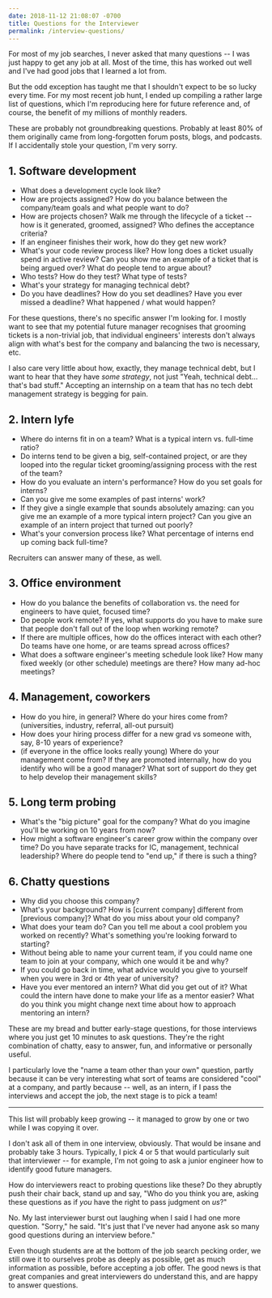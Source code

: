 ```yaml
---
date: 2018-11-12 21:08:07 -0700
title: Questions for the Interviewer
permalink: /interview-questions/
---
```


For most of my job searches, I never asked that many questions -- I was just happy to get any job at all. Most of the time, this has worked out well and I've had good jobs that I learned a lot from.

But the odd exception has taught me that I shouldn't expect to be so lucky every time. For my most recent job hunt, I ended up compiling a rather large list of questions, which I'm reproducing here for future reference and, of course, the benefit of my millions of monthly readers.

These are probably not groundbreaking questions. Probably at least 80% of them originally came from long-forgotten forum posts, blogs, and podcasts. If I accidentally stole your question, I'm very sorry.

## 1. Software development

- What does a development cycle look like?
- How are projects assigned? How do you balance between the company/team goals and what people want to do?
- How are projects chosen? Walk me through the lifecycle of a ticket -- how is it generated, groomed, assigned? Who defines the acceptance criteria?
- If an engineer finishes their work, how do they get new work?
- What's your code review process like? How long does a ticket usually spend in active review? Can you show me an example of a ticket that is being argued over? What do people tend to argue about?
- Who tests? How do they test? What type of tests?
- What's your strategy for managing technical debt?
- Do you have deadlines? How do you set deadlines? Have you ever missed a deadline? What happened / what would happen?

For these questions, there's no specific answer I'm looking for. I mostly want to see that my potential future manager recognises that grooming tickets is a non-trivial job, that individual engineers' interests don't always align with what's best for the company and balancing the two is necessary, etc.

I also care very little about how, exactly, they manage technical debt, but I want to hear that they have _some strategy_, not just "Yeah, technical debt... that's bad stuff." Accepting an internship on a team that has no tech debt management strategy is begging for pain.

## 2. Intern lyfe

- Where do interns fit in on a team? What is a typical intern vs. full-time ratio?
- Do interns tend to be given a big, self-contained project, or are they looped into the regular ticket grooming/assigning process with the rest of the team?
- How do you evaluate an intern's performance? How do you set goals for interns?
- Can you give me some examples of past interns' work?
- If they give a single example that sounds absolutely amazing: can you give me an example of a more typical intern project? Can you give an example of an intern project that turned out poorly?
- What's your conversion process like? What percentage of interns end up coming back full-time?

Recruiters can answer many of these, as well.

## 3. Office environment

- How do you balance the benefits of collaboration vs. the need for engineers to have quiet, focused time?
- Do people work remote? If yes, what supports do you have to make sure that people don't fall out of the loop when working remote?
- If there are multiple offices, how do the offices interact with each other? Do teams have one home, or are teams spread across offices?
- What does a software engineer's meeting schedule look like? How many fixed weekly (or other schedule) meetings are there? How many ad-hoc meetings?

## 4. Management, coworkers

- How do you hire, in general? Where do your hires come from? (universities, industry, referral, all-out pursuit)
- How does your hiring process differ for a new grad vs someone with, say, 8-10 years of experience?
- (if everyone in the office looks really young) Where do your management come from? If they are promoted internally, how do you identify who will be a good manager? What sort of support do they get to help develop their management skills?

## 5. Long term probing

- What's the "big picture" goal for the company? What do you imagine you'll be working on 10 years from now?
- How might a software engineer's career grow within the company over time? Do you have separate tracks for IC, management, technical leadership? Where do people tend to "end up," if there is such a thing?

## 6. Chatty questions

- Why did you choose this company?
- What's your background? How is [current company] different from [previous company]? What do you miss about your old company?
- What does your team do? Can you tell me about a cool problem you worked on recently? What's something you're looking forward to starting?
- Without being able to name your current team, if you could name one team to join at your company, which one would it be and why?
- If you could go back in time, what advice would you give to yourself when you were in 3rd or 4th year of university?
- Have you ever mentored an intern? What did you get out of it? What could the intern have done to make your life as a mentor easier? What do you think you might change next time about how to approach mentoring an intern?

These are my bread and butter early-stage questions, for those interviews where you just get 10 minutes to ask questions. They're the right combination of chatty, easy to answer, fun, and informative or personally useful.

I particularly love the "name a team other than your own" question, partly because it can be very interesting what sort of teams are considered "cool" at a company, and partly because -- well, as an intern, if I pass the interviews and accept the job, the next stage is to pick a team!

---

This list will probably keep growing -- it managed to grow by one or two while I was copying it over.

I don't ask all of them in one interview, obviously. That would be insane and probably take 3 hours. Typically, I pick 4 or 5 that would particularly suit that interviewer -- for example, I'm not going to ask a junior engineer how to identify good future managers.

How do interviewers react to probing questions like these? Do they abruptly push their chair back, stand up and say, "Who do you think you are, asking these questions as if _you_ have the right to pass judgment on _us_?"

No. My last interviewer burst out laughing when I said I had one more question. "Sorry," he said. "It's just that I've never had anyone ask so many good questions during an interview before."

Even though students are at the bottom of the job search pecking order, we still owe it to ourselves probe as deeply as possible, get as much information as possible, before accepting a job offer. The good news is that great companies and great interviewers do understand this, and are happy to answer questions.

